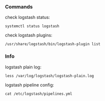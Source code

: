 ### Commands
check logstash status:
```
systemctl status logstash
```
check logstash plugins:
```
/usr/share/logstash/bin/logstash-plugin list
```

### Info
logstash plain log:
```
less /var/log/logstash/logstash-plain.log
```
logstash pipeline config:
```
cat /etc/logstash/pipelines.yml
```
